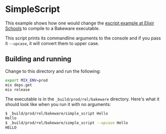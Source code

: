 # SimpleScript

This example shows how one would change the [escript example at Elixir
Schools](https://elixirschool.com/en/lessons/advanced/escripts/) to compile to a
Bakeware executable.

This script prints its commandline arguments to the console and if you pass it
`--upcase`, it will convert them to upper case.

## Building and running

Change to this directory and run the following:

```sh
export MIX_ENV=prod
mix deps.get
mix release
```

The executable is in the `_build/prod/rel/bakeware` directory. Here's what it
should look like when you run it with no arguments:

```sh
$ _build/prod/rel/bakeware/simple_script Hello
Hello
$ _build/prod/rel/bakeware/simple_script --upcase Hello
HELLO
```
